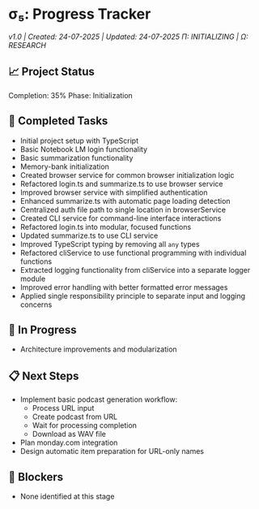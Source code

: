 # σ₅: Progress Tracker

_v1.0 | Created: 24-07-2025 | Updated: 24-07-2025_
_Π: INITIALIZING | Ω: RESEARCH_

## 📈 Project Status

Completion: 35%
Phase: Initialization

## 🏁 Completed Tasks

- Initial project setup with TypeScript
- Basic Notebook LM login functionality
- Basic summarization functionality
- Memory-bank initialization
- Created browser service for common browser initialization logic
- Refactored login.ts and summarize.ts to use browser service
- Improved browser service with simplified authentication
- Enhanced summarize.ts with automatic page loading detection
- Centralized auth file path to single location in browserService
- Created CLI service for command-line interface interactions
- Refactored login.ts into modular, focused functions
- Updated summarize.ts to use CLI service
- Improved TypeScript typing by removing all `any` types
- Refactored cliService to use functional programming with individual functions
- Extracted logging functionality from cliService into a separate logger module
- Improved error handling with better formatted error messages
- Applied single responsibility principle to separate input and logging concerns

## 🚧 In Progress

- Architecture improvements and modularization

## 📋 Next Steps

- Implement basic podcast generation workflow:
  - Process URL input
  - Create podcast from URL
  - Wait for processing completion
  - Download as WAV file
- Plan monday.com integration
- Design automatic item preparation for URL-only names

## 🚩 Blockers

- None identified at this stage
